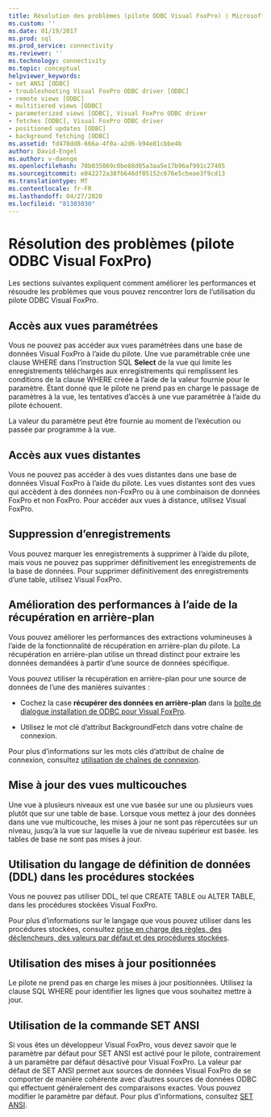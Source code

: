 ```yaml
---
title: Résolution des problèmes (pilote ODBC Visual FoxPro) | Microsoft Docs
ms.custom: ''
ms.date: 01/19/2017
ms.prod: sql
ms.prod_service: connectivity
ms.reviewer: ''
ms.technology: connectivity
ms.topic: conceptual
helpviewer_keywords:
- set ANSI [ODBC]
- troubleshooting Visual FoxPro ODBC driver [ODBC]
- remote views [ODBC]
- multitiered views [ODBC]
- parameterized views [ODBC], Visual FoxPro ODBC driver
- fetches [ODBC], Visual FoxPro ODBC driver
- positioned updates [ODBC]
- background fetching [ODBC]
ms.assetid: fd478dd8-666a-4f0a-a2d6-b94e81cbbe4b
author: David-Engel
ms.author: v-daenge
ms.openlocfilehash: 70b035069c0be88d05a3aa5e17b96af991c27405
ms.sourcegitcommit: e042272a38fb646df05152c676e5cbeae3f9cd13
ms.translationtype: MT
ms.contentlocale: fr-FR
ms.lasthandoff: 04/27/2020
ms.locfileid: "81303030"
---
```

# <a name="troubleshooting-visual-foxpro-odbc-driver"></a>Résolution des problèmes (pilote ODBC Visual FoxPro)
Les sections suivantes expliquent comment améliorer les performances et résoudre les problèmes que vous pouvez rencontrer lors de l’utilisation du pilote ODBC Visual FoxPro.  
  
## <a name="accessing-parameterized-views"></a>Accès aux vues paramétrées  
 Vous ne pouvez pas accéder aux vues paramétrées dans une base de données Visual FoxPro à l’aide du pilote. Une vue paramétrable crée une clause WHERE dans l’instruction SQL **Select** de la vue qui limite les enregistrements téléchargés aux enregistrements qui remplissent les conditions de la clause WHERE créée à l’aide de la valeur fournie pour le paramètre. Étant donné que le pilote ne prend pas en charge le passage de paramètres à la vue, les tentatives d’accès à une vue paramétrée à l’aide du pilote échouent.  
  
 La valeur du paramètre peut être fournie au moment de l’exécution ou passée par programme à la vue.  
  
## <a name="accessing-remote-views"></a>Accès aux vues distantes  
 Vous ne pouvez pas accéder à des vues distantes dans une base de données Visual FoxPro à l’aide du pilote. Les vues distantes sont des vues qui accèdent à des données non-FoxPro ou à une combinaison de données FoxPro et non FoxPro. Pour accéder aux vues à distance, utilisez Visual FoxPro.  
  
## <a name="deleting-records"></a>Suppression d’enregistrements  
 Vous pouvez marquer les enregistrements à supprimer à l’aide du pilote, mais vous ne pouvez pas supprimer définitivement les enregistrements de la base de données. Pour supprimer définitivement des enregistrements d’une table, utilisez Visual FoxPro.  
  
## <a name="increasing-performance-using-background-fetching"></a>Amélioration des performances à l’aide de la récupération en arrière-plan  
 Vous pouvez améliorer les performances des extractions volumineuses à l’aide de la fonctionnalité de récupération en arrière-plan du pilote. La récupération en arrière-plan utilise un thread distinct pour extraire les données demandées à partir d’une source de données spécifique.  
  
 Vous pouvez utiliser la récupération en arrière-plan pour une source de données de l’une des manières suivantes :  
  
-   Cochez la case **récupérer des données en arrière-plan** dans la [boîte de dialogue installation de ODBC pour Visual FoxPro](../../odbc/microsoft/odbc-visual-foxpro-setup-dialog-box.md).  
  
-   Utilisez le mot clé d’attribut BackgroundFetch dans votre chaîne de connexion.  
  
 Pour plus d’informations sur les mots clés d’attribut de chaîne de connexion, consultez [utilisation de chaînes de connexion](../../odbc/microsoft/using-connection-strings.md).  
  
## <a name="updating-multitiered-views"></a>Mise à jour des vues multicouches  
 Une vue à plusieurs niveaux est une vue basée sur une ou plusieurs vues plutôt que sur une table de base. Lorsque vous mettez à jour des données dans une vue multicouche, les mises à jour ne sont pas répercutées sur un niveau, jusqu’à la vue sur laquelle la vue de niveau supérieur est basée. les tables de base ne sont pas mises à jour.  
  
## <a name="using-data-definition-language-ddl-in-stored-procedures"></a>Utilisation du langage de définition de données (DDL) dans les procédures stockées  
 Vous ne pouvez pas utiliser DDL, tel que CREATE TABLE ou ALTER TABLE, dans les procédures stockées Visual FoxPro.  
  
 Pour plus d’informations sur le langage que vous pouvez utiliser dans les procédures stockées, consultez [prise en charge des règles, des déclencheurs, des valeurs par défaut et des procédures stockées](../../odbc/microsoft/support-rules-triggers-defaults-stored-procedures-visual-foxpro-odbc-driver.md).  
  
## <a name="using-positioned-updates"></a>Utilisation des mises à jour positionnées  
 Le pilote ne prend pas en charge les mises à jour positionnées. Utilisez la clause SQL WHERE pour identifier les lignes que vous souhaitez mettre à jour.  
  
## <a name="using-the-set-ansi-command"></a>Utilisation de la commande SET ANSI  
 Si vous êtes un développeur Visual FoxPro, vous devez savoir que le paramètre par défaut pour SET ANSI est activé pour le pilote, contrairement à un paramètre par défaut désactivé pour Visual FoxPro. La valeur par défaut de SET ANSI permet aux sources de données Visual FoxPro de se comporter de manière cohérente avec d’autres sources de données ODBC qui effectuent généralement des comparaisons exactes. Vous pouvez modifier le paramètre par défaut. Pour plus d’informations, consultez [SET ANSI](../../odbc/microsoft/set-ansi-command.md).
